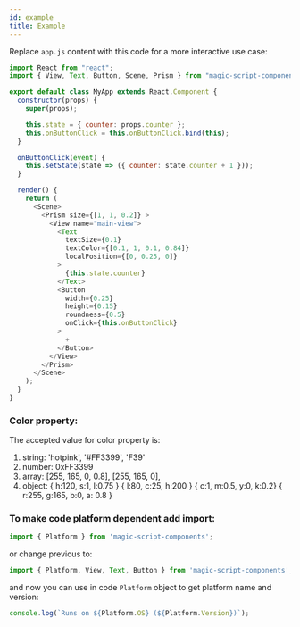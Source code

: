 ```yaml
---
id: example
title: Example
---
```


Replace `app.js` content with this code for a more interactive use case:

```javascript
import React from "react";
import { View, Text, Button, Scene, Prism } from "magic-script-components";

export default class MyApp extends React.Component {
  constructor(props) {
    super(props);

    this.state = { counter: props.counter };
    this.onButtonClick = this.onButtonClick.bind(this);
  }

  onButtonClick(event) {
    this.setState(state => ({ counter: state.counter + 1 }));
  }

  render() {
    return (
      <Scene>
        <Prism size={[1, 1, 0.2]} >
          <View name="main-view">
            <Text
              textSize={0.1}
              textColor={[0.1, 1, 0.1, 0.84]}
              localPosition={[0, 0.25, 0]}
            >
              {this.state.counter}
            </Text>
            <Button
              width={0.25}
              height={0.15}
              roundness={0.5}
              onClick={this.onButtonClick}
            >
              +
            </Button>
          </View>
        </Prism>
      </Scene>
    );
  }
}
```

### Color property:
The accepted value for color property is:
1. string: 'hotpink', '#FF3399', 'F39'
2. number: 0xFF3399
3. array: [255, 165, 0, 0.8], [255, 165, 0],
4. object:
  { h:120, s:1, l:0.75 }
  { l:80, c:25, h:200 }
  { c:1, m:0.5, y:0, k:0.2}
  { r:255, g:165, b:0, a: 0.8 }

### To make code platform dependent add import:
```javascript
import { Platform } from 'magic-script-components';
```
or change previous to:
```javascript
import { Platform, View, Text, Button } from 'magic-script-components';
```
and now you can use in code `Platform` object to get platform name and version:
```javascript
console.log(`Runs on ${Platform.OS} (${Platform.Version})`);
```

